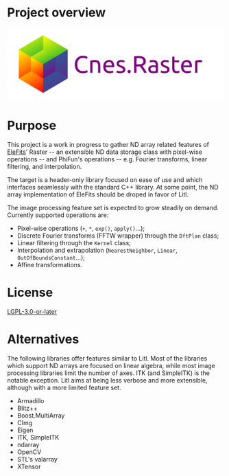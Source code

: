 # Project overview

![Raster logo](doc/diagrams/raster_logo.svg)

# Purpose

This project is a work in progress to gather ND array related features
of [EleFits](https://cnes.github.io/EleFits/)' Raster -- an extensible ND data storage class with pixel-wise operations --
and PhiFun's operations -- e.g. Fourier transforms, linear filtering, and interpolation.

The target is a header-only library focused on ease of use
and which interfaces seamlessly with the standard C++ library.
At some point, the ND array implementation of EleFits should be droped in favor of Litl.

The image processing feature set is expected to grow steadily on demand.
Currently supported operations are:

* Pixel-wise operations (`+`, `*`, `exp()`, `apply()`...);
* Discrete Fourier transforms (FFTW wrapper) through the `DftPlan` class;
* Linear filtering through the `Kernel` class;
* Interpolation and extrapolation (`NearestNeighbor`, `Linear`, `OutOfBoundsConstant`...);
* Affine transformations.

# License

[LGPL-3.0-or-later](LICENSE.md)

# Alternatives

The following libraries offer features similar to Litl.
Most of the libraries which support ND arrays are focused on linear algebra,
while most image processing libraries limit the number of axes.
ITK (and SimpleITK) is the notable exception.
Litl aims at being less verbose and more extensible,
although with a more limited feature set.

* Armadillo
* Blitz++
* Boost.MultiArray
* CImg
* Eigen
* ITK, SimpleITK
* ndarray
* OpenCV
* STL's valarray
* XTensor
